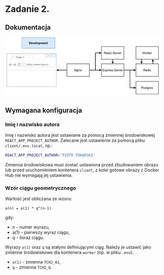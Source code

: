 # Zadanie 2.

## Dokumentacja

![dokumentacja - schemat architektury](./arch.png)

## Wymagana konfiguracja

### Imię i nazwisko autora

Imię i nazwisko autora jest ustawiane za pomocą zmiennej środowiskowej `REACT_APP_PROJECT_AUTHOR`. Zalecane jest ustawienie za pomocą pliku `client/.env.local`, np.:

```sh
REACT_APP_PROJECT_AUTHOR='PIOTR TOKARSKI'
```

Zmienna środowiskowa musi zostać ustawiona przed zbudowaniem obrazu lub przed uruchomieniem kontenera `client`, z kolei gotowe obrazy z Docker Hub nie wymagają jej ustawienia.

### Wzór ciągu geometrycznego

Wartość jest obliczana ze wzoru:

```
a(n) = a(1) * q^(n-1)
```

gdy:

* n - numer wyrazu,
* a(1) - pierwszy wyraz ciągu,
* q - iloraz ciągu.

Wyrazy `a(1)` oraz `q` są stałymi definiującymi ciąg. Należy je ustawić jako zmienne środowiskowe dla kontenera `worker` (np. w pliku `.env`):
* `a(1)` - zmienna `TCH2_A1`,
* `q` - zmienna `TCH2_Q`.
